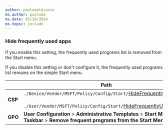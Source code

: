 ```yaml
---
author: paolomatarazzo
ms.author: paoloma
ms.date: 03/18/2024
ms.topic: include
---
```


### Hide frequently used apps

If you enable this setting, the frequently used programs list is removed from the Start menu.

If you disable this setting or don't configure it, the frequently used programs list remains on the simple Start menu.

|  | Path |
|--|--|
| **CSP** | `./Device/Vendor/MSFT/Policy/Config/Start/`[HideFrequentlyUsedApps](/windows/client-management/mdm/policy-csp-start#hidefrequentlyusedapps)<br><br>`./User/Vendor/MSFT/Policy/Config/Start/`[HideFrequentlyUsedApps](/windows/client-management/mdm/policy-csp-start#hidefrequentlyusedapps) |
| **GPO** | **User Configuration** > **Administrative Templates** > **Start Menu and Taskbar** > **Remove frequent programs from the Start Menu** |
